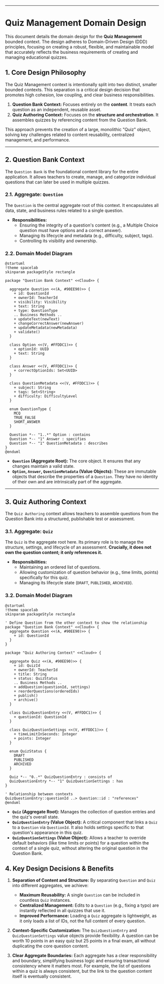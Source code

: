 

---

# **Quiz Management Domain Design**

This document details the domain design for the **Quiz Management** bounded context. The design adheres to Domain-Driven Design (DDD) principles, focusing on creating a robust, flexible, and maintainable model that accurately reflects the business requirements of creating and managing educational quizzes.

## 1. Core Design Philosophy

The Quiz Management context is intentionally split into two distinct, smaller bounded contexts. This separation is a critical design decision that promotes high cohesion, low coupling, and clear business responsibilities.

1.  **Question Bank Context:** Focuses entirely on the **content**. It treats each question as an independent, reusable asset.
2.  **Quiz Authoring Context:** Focuses on the **structure and orchestration**. It assembles quizzes by referencing content from the Question Bank.

This approach prevents the creation of a large, monolithic "Quiz" object, solving key challenges related to content reusability, centralized management, and performance.

---

## 2. Question Bank Context

The `Question Bank` is the foundational content library for the entire application. It allows teachers to create, manage, and categorize individual questions that can later be used in multiple quizzes.

### 2.1. Aggregate: `Question`

The `Question` is the central aggregate root of this context. It encapsulates all data, state, and business rules related to a single question.

-   **Responsibilities:**
    -   Ensuring the integrity of a question's content (e.g., a Multiple Choice question must have options and a correct answer).
    -   Managing its lifecycle and metadata (e.g., difficulty, subject, tags).
    -   Controlling its visibility and ownership.

### 2.2. Domain Model Diagram

```plantuml
@startuml
!theme spacelab
skinparam packageStyle rectangle

package "Question Bank Context" <<Cloud>> {
  
  aggregate Question <<(A, #90EE90)>> {
    + id: QuestionId
    + ownerId: TeacherId
    + visibility: Visibility
    + text: String
    + type: QuestionType
    .. Business Methods ..
    + updateText(newText)
    + changeCorrectAnswer(newAnswer)
    + updateMetadata(newMetadata)
    + validate()
  }

  class Option <<(V, #FFDDC1)>> {
    + optionId: UUID
    + text: String
  }

  class Answer <<(V, #FFDDC1)>> {
    + correctOptionIds: Set<UUID>
  }

  class QuestionMetadata <<(V, #FFDDC1)>> {
    + subject: String
    + tags: Set<String>
    + difficulty: DifficultyLevel
  }
  
  enum QuestionType {
    MCQ
    TRUE_FALSE
    SHORT_ANSWER
  }

  Question *-- "1..*" Option : contains
  Question *-- "1" Answer : specifies
  Question *-- "1" QuestionMetadata : describes
}
@enduml
```

-   **`Question` (Aggregate Root):** The core object. It ensures that any changes maintain a valid state.
-   **`Option`, `Answer`, `QuestionMetadata` (Value Objects):** These are immutable objects that describe the properties of a `Question`. They have no identity of their own and are intrinsically part of the aggregate.

---

## 3. Quiz Authoring Context

The `Quiz Authoring` context allows teachers to assemble questions from the Question Bank into a structured, publishable test or assessment.

### 3.1. Aggregate: `Quiz`

The `Quiz` is the aggregate root here. Its primary role is to manage the structure, settings, and lifecycle of an assessment. **Crucially, it does not own the question content; it only references it.**

-   **Responsibilities:**
    -   Maintaining an ordered list of questions.
    -   Allowing customization of question behavior (e.g., time limits, points) specifically for this quiz.
    -   Managing its lifecycle state (`DRAFT`, `PUBLISHED`, `ARCHIVED`).

### 3.2. Domain Model Diagram

```plantuml
@startuml
!theme spacelab
skinparam packageStyle rectangle

' Define Question from the other context to show the relationship
package "Question Bank Context" <<Cloud>> {
  aggregate Question <<(A, #90EE90)>> {
    + id: QuestionId
  }
}

package "Quiz Authoring Context" <<Cloud>> {
  
  aggregate Quiz <<(A, #90EE90)>> {
    + id: QuizId
    + ownerId: TeacherId
    + title: String
    + status: QuizStatus
    .. Business Methods ..
    + addQuestion(questionId, settings)
    + reorderQuestions(orderedIds)
    + publish()
    + archive()
  }

  class QuizQuestionEntry <<(V, #FFDDC1)>> {
    + questionId: QuestionId
  }

  class QuizQuestionSettings <<(V, #FFDDC1)>> {
    + timeLimitInSeconds: Integer
    + points: Integer
  }
  
  enum QuizStatus {
    DRAFT
    PUBLISHED
    ARCHIVED
  }

  Quiz *-- "0..*" QuizQuestionEntry : consists of
  QuizQuestionEntry *-- "1" QuizQuestionSettings : has
}

' Relationship between contexts
QuizQuestionEntry::questionId ..> Question::id : "references"
@enduml
```

-   **`Quiz` (Aggregate Root):** Manages the collection of question entries and the quiz's overall state.
-   **`QuizQuestionEntry` (Value Object):** A critical component that links a `Quiz` to a `Question` via `QuestionId`. It also holds settings specific to that question's appearance in this quiz.
-   **`QuizQuestionSettings` (Value Object):** Allows a teacher to override default behaviors (like time limits or points) for a question within the context of a single quiz, without altering the original question in the Question Bank.

## 4. Key Design Decisions & Benefits

1.  **Separation of Content and Structure:** By separating `Question` and `Quiz` into different aggregates, we achieve:
    -   **Maximum Reusability:** A single `Question` can be included in countless `Quiz` instances.
    -   **Centralized Management:** Edits to a `Question` (e.g., fixing a typo) are instantly reflected in all quizzes that use it.
    -   **Improved Performance:** Loading a `Quiz` aggregate is lightweight, as it only loads a list of IDs, not the full content of every question.

2.  **Context-Specific Customization:** The `QuizQuestionEntry` and `QuizQuestionSettings` value objects provide flexibility. A question can be worth 10 points in an easy quiz but 25 points in a final exam, all without duplicating the core question content.

3.  **Clear Aggregate Boundaries:** Each aggregate has a clear responsibility and boundary, simplifying business logic and ensuring transactional consistency where it matters most. For example, the list of questions within a quiz is always consistent, but the link to the question content itself is eventually consistent.

